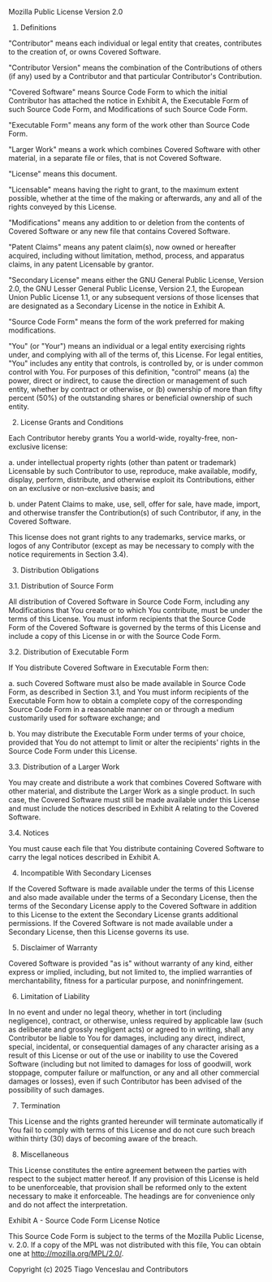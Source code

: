 Mozilla Public License Version 2.0

1. Definitions

"Contributor"
    means each individual or legal entity that creates, contributes to the
    creation of, or owns Covered Software.

"Contributor Version"
    means the combination of the Contributions of others (if any) used by a
    Contributor and that particular Contributor's Contribution.

"Covered Software"
    means Source Code Form to which the initial Contributor has attached the
    notice in Exhibit A, the Executable Form of such Source Code Form, and
    Modifications of such Source Code Form.

"Executable Form"
    means any form of the work other than Source Code Form.

"Larger Work"
    means a work which combines Covered Software with other material, in a
    separate file or files, that is not Covered Software.

"License"
    means this document.

"Licensable"
    means having the right to grant, to the maximum extent possible, whether
    at the time of the making or afterwards, any and all of the rights
    conveyed by this License.

"Modifications"
    means any addition to or deletion from the contents of Covered Software
    or any new file that contains Covered Software.

"Patent Claims"
    means any patent claim(s), now owned or hereafter acquired, including
    without limitation, method, process, and apparatus claims, in any patent
    Licensable by grantor.

"Secondary License"
    means either the GNU General Public License, Version 2.0, the GNU Lesser
    General Public License, Version 2.1, the European Union Public License 1.1,
    or any subsequent versions of those licenses that are designated as a
    Secondary License in the notice in Exhibit A.

"Source Code Form"
    means the form of the work preferred for making modifications.

"You" (or "Your")
    means an individual or a legal entity exercising rights under, and
    complying with all of the terms of, this License. For legal entities,
    "You" includes any entity that controls, is controlled by, or is under
    common control with You. For purposes of this definition, "control"
    means (a) the power, direct or indirect, to cause the direction or
    management of such entity, whether by contract or otherwise, or (b)
    ownership of more than fifty percent (50%) of the outstanding shares or
    beneficial ownership of such entity.

2. License Grants and Conditions

Each Contributor hereby grants You a world-wide, royalty-free, non-exclusive
license:

  a. under intellectual property rights (other than patent or trademark)
     Licensable by such Contributor to use, reproduce, make available,
     modify, display, perform, distribute, and otherwise exploit its
     Contributions, either on an exclusive or non-exclusive basis; and

  b. under Patent Claims to make, use, sell, offer for sale, have made,
     import, and otherwise transfer the Contribution(s) of such
     Contributor, if any, in the Covered Software.

This license does not grant rights to any trademarks, service marks, or logos
of any Contributor (except as may be necessary to comply with the notice
requirements in Section 3.4).

3. Distribution Obligations

3.1. Distribution of Source Form

All distribution of Covered Software in Source Code Form, including any
Modifications that You create or to which You contribute, must be under the
terms of this License. You must inform recipients that the Source Code Form
of the Covered Software is governed by the terms of this License and include
a copy of this License in or with the Source Code Form.

3.2. Distribution of Executable Form

If You distribute Covered Software in Executable Form then:

  a. such Covered Software must also be made available in Source Code Form,
     as described in Section 3.1, and You must inform recipients of the
     Executable Form how to obtain a complete copy of the corresponding
     Source Code Form in a reasonable manner on or through a medium
     customarily used for software exchange; and

  b. You may distribute the Executable Form under terms of your choice,
     provided that You do not attempt to limit or alter the recipients'
     rights in the Source Code Form under this License.

3.3. Distribution of a Larger Work

You may create and distribute a work that combines Covered Software with
other material, and distribute the Larger Work as a single product. In such
case, the Covered Software must still be made available under this License
and must include the notices described in Exhibit A relating to the Covered
Software.

3.4. Notices

You must cause each file that You distribute containing Covered Software to
carry the legal notices described in Exhibit A.

4. Incompatible With Secondary Licenses

If the Covered Software is made available under the terms of this License
and also made available under the terms of a Secondary License, then the
terms of the Secondary License apply to the Covered Software in addition to
this License to the extent the Secondary License grants additional
permissions. If the Covered Software is not made available under a Secondary
License, then this License governs its use.

5. Disclaimer of Warranty

Covered Software is provided "as is" without warranty of any kind, either
express or implied, including, but not limited to, the implied warranties of
merchantability, fitness for a particular purpose, and noninfringement.

6. Limitation of Liability

In no event and under no legal theory, whether in tort (including
negligence), contract, or otherwise, unless required by applicable law (such
as deliberate and grossly negligent acts) or agreed to in writing, shall any
Contributor be liable to You for damages, including any direct, indirect,
special, incidental, or consequential damages of any character arising as a
result of this License or out of the use or inability to use the Covered
Software (including but not limited to damages for loss of goodwill, work
stoppage, computer failure or malfunction, or any and all other commercial
damages or losses), even if such Contributor has been advised of the
possibility of such damages.

7. Termination

This License and the rights granted hereunder will terminate automatically
if You fail to comply with terms of this License and do not cure such
breach within thirty (30) days of becoming aware of the breach.

8. Miscellaneous

This License constitutes the entire agreement between the parties with
respect to the subject matter hereof. If any provision of this License is
held to be unenforceable, that provision shall be reformed only to the
extent necessary to make it enforceable. The headings are for convenience
only and do not affect the interpretation.

Exhibit A - Source Code Form License Notice

  This Source Code Form is subject to the terms of the Mozilla Public
  License, v. 2.0. If a copy of the MPL was not distributed with this
  file, You can obtain one at http://mozilla.org/MPL/2.0/.

  Copyright (c) 2025 Tiago Venceslau and Contributors

